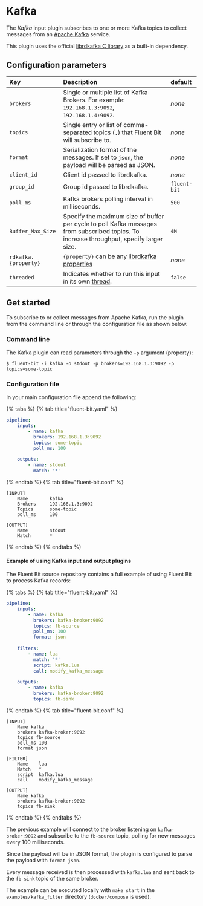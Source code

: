 # Kafka

The _Kafka_ input plugin subscribes to one or more Kafka topics to collect messages from an [Apache Kafka](https://kafka.apache.org/) service.

This plugin uses the official [librdkafka C library](https://github.com/edenhill/librdkafka) as a built-in dependency.

## Configuration parameters

| Key | Description | default |
| :--- | :--- | :--- |
| `brokers` | Single or multiple list of Kafka Brokers. For example: `192.168.1.3:9092`, `192.168.1.4:9092`. | _none_ |
| `topics` | Single entry or list of comma-separated topics (`,`) that Fluent Bit will subscribe to. | _none_ |
| `format` | Serialization format of the messages. If set to `json`, the payload will be parsed as JSON. | _none_ |
| `client_id` | Client id passed to librdkafka. | _none_ |
| `group_id` | Group id passed to librdkafka. | `fluent-bit` |
| `poll_ms` | Kafka brokers polling interval in milliseconds. | `500` |
| `Buffer_Max_Size` | Specify the maximum size of buffer per cycle to poll Kafka messages from subscribed topics. To increase throughput, specify larger size. | `4M` |
| `rdkafka.{property}` | `{property}` can be any [librdkafka properties](https://github.com/edenhill/librdkafka/blob/master/CONFIGURATION.md) | _none_ |
| `threaded` | Indicates whether to run this input in its own [thread](../../administration/multithreading.md#inputs). | `false` |

## Get started

To subscribe to or collect messages from Apache Kafka, run the plugin from the command line or through the configuration file as shown below.

### Command line

The Kafka plugin can read parameters through the `-p` argument (property):

```shell
$ fluent-bit -i kafka -o stdout -p brokers=192.168.1.3:9092 -p topics=some-topic
```

### Configuration file

In your main configuration file append the following:

{% tabs %}
{% tab title="fluent-bit.yaml" %}

```yaml
pipeline:
    inputs:
        - name: kafka
          brokers: 192.168.1.3:9092
          topics: some-topic
          poll_ms: 100
          
    outputs:
        - name: stdout
          match: '*'
```

{% endtab %}
{% tab title="fluent-bit.conf" %}

```text
[INPUT]
    Name        kafka
    Brokers     192.168.1.3:9092
    Topics      some-topic
    poll_ms     100

[OUTPUT]
    Name        stdout
    Match       *
```

{% endtab %}
{% endtabs %}

#### Example of using Kafka input and output plugins

The Fluent Bit source repository contains a full example of using Fluent Bit to process Kafka records:

{% tabs %}
{% tab title="fluent-bit.yaml" %}

```yaml
pipeline:
    inputs:
        - name: kafka
          brokers: kafka-broker:9092
          topics: fb-source
          poll_ms: 100
          format: json
          
    filters:
        - name: lua
          match: '*'
          script: kafka.lua
          call: modify_kafka_message
          
    outputs:
        - name: kafka
          brokers: kafka-broker:9092
          topics: fb-sink
```

{% endtab %}
{% tab title="fluent-bit.conf" %}

```text
[INPUT]
    Name kafka
    brokers kafka-broker:9092
    topics fb-source
    poll_ms 100
    format json

[FILTER]
    Name    lua
    Match   *
    script  kafka.lua
    call    modify_kafka_message

[OUTPUT]
    Name kafka
    brokers kafka-broker:9092
    topics fb-sink
```

{% endtab %}
{% endtabs %}

The previous example will connect to the broker listening on `kafka-broker:9092` and subscribe to the `fb-source` topic, polling for new messages every 100 milliseconds.

Since the payload will be in JSON format, the plugin is configured to parse the payload with `format json`.

Every message received is then processed with `kafka.lua` and sent back to the `fb-sink` topic of the same broker.

The example can be executed locally with `make start` in the `examples/kafka_filter` directory (`docker/compose` is used).